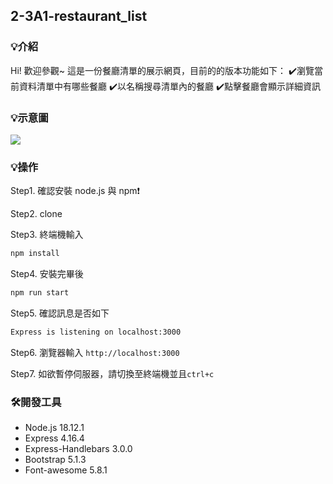 ## 2-3A1-restaurant_list
### 💡介紹
Hi! 歡迎參觀~
這是一份餐廳清單的展示網頁，目前的的版本功能如下：
✔️瀏覽當前資料清單中有哪些餐廳
✔️以名稱搜尋清單內的餐廳
✔️點擊餐廳會顯示詳細資訊

### 💡示意圖
![](./screenshot/sample1.JPG)


### 💡操作
Step1. 確認安裝 node.js 與 npm❗️

Step2. clone

Step3. 終端機輸入
```bash
npm install
```
Step4. 安裝完畢後
```bash
npm run start
```
Step5. 確認訊息是否如下
```bash
Express is listening on localhost:3000
```
Step6. 瀏覽器輸入
  `http://localhost:3000`
  
Step7. 如欲暫停伺服器，請切換至終端機並且`ctrl+c`


### 🛠️開發工具
- Node.js 18.12.1
- Express 4.16.4
- Express-Handlebars 3.0.0
- Bootstrap 5.1.3
- Font-awesome 5.8.1
